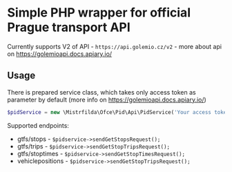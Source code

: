 # Simple PHP wrapper for official Prague transport API

Currently supports V2 of API - ```https://api.golemio.cz/v2``` - more about api on https://golemioapi.docs.apiary.io/

## Usage

There is prepared service class, which takes only access token as parameter by default (more info on https://golemioapi.docs.apiary.io/)

```php
$pidService = new \Mistrfilda\Ofce\Pid\Api\PidService('Your access token');
```

Supported endpoints:
- gtfs/stops - ```$pidservice->sendGetStopsRequest();```
- gtfs/trips - ```$pidservice->sendGetStopTripsRequest();```
- gtfs/stoptimes - ```$pidservice->sendGetStopTimesRequest();```
- vehiclepositions - ```$pidservice->sendGetStopTripsRequest();``` 
